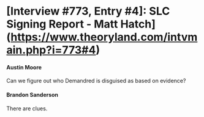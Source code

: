 # [Interview #773, Entry #4]: SLC Signing Report - Matt Hatch](https://www.theoryland.com/intvmain.php?i=773#4)

#### Austin Moore

Can we figure out who Demandred is disguised as based on evidence?

#### Brandon Sanderson

There are clues.

